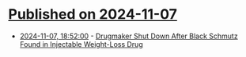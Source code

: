 # [Published on 2024-11-07](index.md)

* [2024-11-07, 18:52:00](https://soylentnews.org/article.pl?sid=24/11/07/0049221&from=rss) - [Drugmaker Shut Down After Black Schmutz Found in Injectable Weight-Loss Drug](https://soylentnews.org/article.pl?sid=24/11/07/0049221&from=rss)
